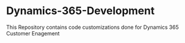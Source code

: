 # Dynamics-365-Development
This Repository contains code customizations done for Dynamics 365 Customer Enagement 
